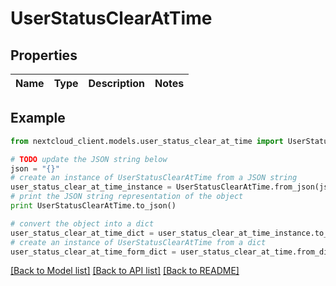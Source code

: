 # UserStatusClearAtTime


## Properties
Name | Type | Description | Notes
------------ | ------------- | ------------- | -------------

## Example

```python
from nextcloud_client.models.user_status_clear_at_time import UserStatusClearAtTime

# TODO update the JSON string below
json = "{}"
# create an instance of UserStatusClearAtTime from a JSON string
user_status_clear_at_time_instance = UserStatusClearAtTime.from_json(json)
# print the JSON string representation of the object
print UserStatusClearAtTime.to_json()

# convert the object into a dict
user_status_clear_at_time_dict = user_status_clear_at_time_instance.to_dict()
# create an instance of UserStatusClearAtTime from a dict
user_status_clear_at_time_form_dict = user_status_clear_at_time.from_dict(user_status_clear_at_time_dict)
```
[[Back to Model list]](../README.md#documentation-for-models) [[Back to API list]](../README.md#documentation-for-api-endpoints) [[Back to README]](../README.md)


